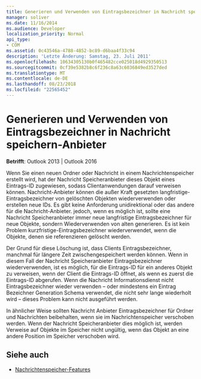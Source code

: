 ```yaml
---
title: Generieren und Verwenden von Eintragsbezeichner in Nachricht speichern-Anbieter
manager: soliver
ms.date: 11/16/2014
ms.audience: Developer
localization_priority: Normal
api_type:
- COM
ms.assetid: 0c43546a-4788-4852-bc89-d6baa4f33c94
description: 'Letzte Änderung: Samstag, 23. Juli 2011'
ms.openlocfilehash: 10634305130b0f465482cce025018d4929350513
ms.sourcegitcommit: 0cf39e5382b8c6f236c8a63c6036849ed3527ded
ms.translationtype: MT
ms.contentlocale: de-DE
ms.lasthandoff: 08/23/2018
ms.locfileid: "22565452"
---
```

# <a name="generating-and-using-entry-identifiers-in-message-store-providers"></a>Generieren und Verwenden von Eintragsbezeichner in Nachricht speichern-Anbieter

**Betrifft**: Outlook 2013 | Outlook 2016 
  
Wenn Sie einen neuen Ordner oder Nachricht in einem Nachrichtenspeicher erstellt wird, hat der Nachricht Speicheranbieter dieses Objekt eines Eintrags-ID zugewiesen, sodass Clientanwendungen darauf verweisen können. Nachricht-Anbieter können die außer Kraft gesetzten langfristige-Eintragsbezeichner von gelöschten Objekten wiederverwenden oder erstellen neue IDs. Es gibt keine Anforderung unidirektional oder das andere für die Nachricht-Anbieter. jedoch, wenn es möglich ist, sollte eine Nachricht Speicheranbieter immer neue langfristige Eintragsbezeichner für neue Objekte, sondern Wiederverwenden von alten generieren. Es ist kein Problem kurzfristige-Eintragsbezeichner wiederverwendet, wenn die Objekte, denen sie referenzieren gelöscht werden.
  
Der Grund für diese Löschung ist, dass Clients Eintragsbezeichner, manchmal für längere Zeit zwischengespeichert werden können. Wenn in diesem Fall der Nachricht Speicheranbieter Eintragsbezeichner wiederverwenden, ist es möglich, für die Eintrags-ID für ein anderes Objekt zu verweisen, wenn der Client die Eintrags-ID öffnet, als wenn es zuerst die Eintrags-ID abgerufen. Wenn die Nachricht Informationsdienst nicht Eintragsbezeichner wieder verwenden – oder mindestens ein Eintrag Bezeichner Generation Schema verwendet, die nicht sehr lange wiederholt wird – dieses Problem kann nicht ausgeführt werden.
  
In ähnlicher Weise sollten Nachricht Anbieter Eintragsbezeichner für Ordner und Nachrichten beibehalten, wenn sie im Nachrichtenspeicher verschoben werden. Wenn der Nachricht Speicheranbieter dies möglich ist, werden Verweise auf Objekte im Speicher nicht ungültig, wenn das Objekt an eine andere Position im Speicher verschoben wird.
  
## <a name="see-also"></a>Siehe auch

- [Nachrichtenspeicher-Features](message-store-features.md)

